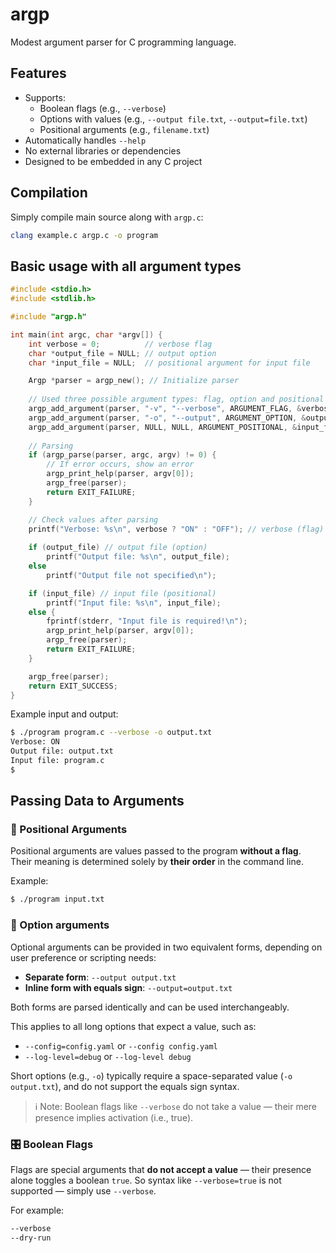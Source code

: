 # argp
Modest argument parser for C programming language.

## Features

- Supports:
  - Boolean flags (e.g., `--verbose`)
  - Options with values (e.g., `--output file.txt`, `--output=file.txt`)
  - Positional arguments (e.g., `filename.txt`)
- Automatically handles `--help`
- No external libraries or dependencies
- Designed to be embedded in any C project

## Compilation
Simply compile main source along with `argp.c`:

```bash
clang example.c argp.c -o program
```

## Basic usage with all argument types
```c
#include <stdio.h>
#include <stdlib.h>

#include "argp.h"

int main(int argc, char *argv[]) {
    int verbose = 0;          // verbose flag
    char *output_file = NULL; // output option
    char *input_file = NULL;  // positional argument for input file

    Argp *parser = argp_new(); // Initialize parser
    
    // Used three possible argument types: flag, option and positional
    argp_add_argument(parser, "-v", "--verbose", ARGUMENT_FLAG, &verbose, "Enable verbose output");
    argp_add_argument(parser, "-o", "--output", ARGUMENT_OPTION, &output_file, "Output file name");
    argp_add_argument(parser, NULL, NULL, ARGUMENT_POSITIONAL, &input_file, "Input file");
    
    // Parsing
    if (argp_parse(parser, argc, argv) != 0) {
        // If error occurs, show an error
        argp_print_help(parser, argv[0]);
        argp_free(parser);
        return EXIT_FAILURE;
    }

    // Check values after parsing
    printf("Verbose: %s\n", verbose ? "ON" : "OFF"); // verbose (flag)
    
    if (output_file) // output file (option)
        printf("Output file: %s\n", output_file);
    else
        printf("Output file not specified\n");

    if (input_file) // input file (positional)
        printf("Input file: %s\n", input_file);
    else {
        fprintf(stderr, "Input file is required!\n");
        argp_print_help(parser, argv[0]);
        argp_free(parser);
        return EXIT_FAILURE;
    }

    argp_free(parser);
    return EXIT_SUCCESS;
}
```

Example input and output:
```bash
$ ./program program.c --verbose -o output.txt
Verbose: ON
Output file: output.txt
Input file: program.c
$ 
```
## Passing Data to Arguments

### 📌 Positional Arguments

Positional arguments are values passed to the program **without a flag**.  
Their meaning is determined solely by **their order** in the command line.

Example:
```bash
$ ./program input.txt
```
### 🧩 Option arguments
Optional arguments can be provided in two equivalent forms, depending on user preference or scripting needs:

- **Separate form**: `--output output.txt`
- **Inline form with equals sign**: `--output=output.txt`

Both forms are parsed identically and can be used interchangeably.

This applies to all long options that expect a value, such as:

- `--config=config.yaml` or `--config config.yaml`
- `--log-level=debug` or `--log-level debug`

Short options (e.g., `-o`) typically require a space-separated value (`-o output.txt`), and do not support the equals sign syntax.

> ℹ Note: Boolean flags like `--verbose` do not take a value — their mere presence implies activation (i.e., true).

### 🎛️ Boolean Flags

Flags are special arguments that **do not accept a value** — their presence alone toggles a boolean `true`. So syntax like `--verbose=true` is not supported — simply use `--verbose`.

For example:

```bash
--verbose
--dry-run
```  
